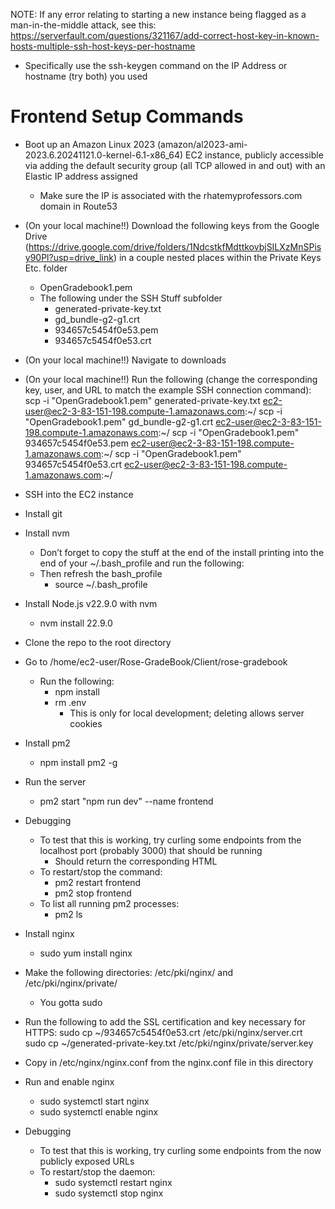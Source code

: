NOTE: If any error relating to starting a new instance being flagged as a man-in-the-middle attack, see this: https://serverfault.com/questions/321167/add-correct-host-key-in-known-hosts-multiple-ssh-host-keys-per-hostname
  - Specifically use the ssh-keygen command on the IP Address or hostname (try both) you used

# Frontend Setup Commands
- Boot up an Amazon Linux 2023 (amazon/al2023-ami-2023.6.20241121.0-kernel-6.1-x86_64) EC2 instance, publicly accessible via adding the default security group (all TCP allowed in and out) with an Elastic IP address assigned
  - Make sure the IP is associated with the rhatemyprofessors.com domain in Route53
- (On your local machine!!) Download the following keys from the Google Drive (https://drive.google.com/drive/folders/1NdcstkfMdttkovbjSILXzMnSPisy90Pl?usp=drive_link) in a couple nested places within the Private Keys Etc. folder
  - OpenGradebook1.pem
  - The following under the SSH Stuff subfolder
    - generated-private-key.txt
    - gd_bundle-g2-g1.crt
    - 934657c5454f0e53.pem
    - 934657c5454f0e53.crt
- (On your local machine!!) Navigate to downloads
- (On your local machine!!) Run the following (change the corresponding key, user, and URL to match the example SSH connection command): 
scp -i "OpenGradebook1.pem" generated-private-key.txt ec2-user@ec2-3-83-151-198.compute-1.amazonaws.com:~/
scp -i "OpenGradebook1.pem" gd_bundle-g2-g1.crt ec2-user@ec2-3-83-151-198.compute-1.amazonaws.com:~/
scp -i "OpenGradebook1.pem" 934657c5454f0e53.pem ec2-user@ec2-3-83-151-198.compute-1.amazonaws.com:~/
scp -i "OpenGradebook1.pem" 934657c5454f0e53.crt ec2-user@ec2-3-83-151-198.compute-1.amazonaws.com:~/
- SSH into the EC2 instance
- Install git
- Install nvm
  - Don’t forget to copy the stuff at the end of the install printing into the end of your ~/.bash_profile and run the following: 
  - Then refresh the bash_profile
    -  source ~/.bash_profile
- Install Node.js v22.9.0 with nvm
  - nvm install 22.9.0
- Clone the repo to the root directory
- Go to /home/ec2-user/Rose-GradeBook/Client/rose-gradebook
  - Run the following: 
    - npm install
    - rm .env
      - This is only for local development; deleting allows server cookies
- Install pm2
  - npm install pm2 -g
- Run the server
  - pm2 start "npm run dev" --name frontend
- Debugging
  - To test that this is working, try curling some endpoints from the localhost port (probably 3000) that should be running
    - Should return the corresponding HTML
  - To restart/stop the command: 
    - pm2 restart frontend
    - pm2 stop frontend
  - To list all running pm2 processes: 
    - pm2 ls

- Install nginx
  - sudo yum install nginx
- Make the following directories: /etc/pki/nginx/ and /etc/pki/nginx/private/
  - You gotta sudo
- Run the following to add the SSL certification and key necessary for HTTPS: 
sudo cp ~/934657c5454f0e53.crt /etc/pki/nginx/server.crt
sudo cp ~/generated-private-key.txt /etc/pki/nginx/private/server.key
- Copy in /etc/nginx/nginx.conf from the nginx.conf file in this directory
- Run and enable nginx
  - sudo systemctl start nginx
  - sudo systemctl enable nginx
- Debugging
  - To test that this is working, try curling some endpoints from the now publicly exposed URLs
  - To restart/stop the daemon: 
    - sudo systemctl restart nginx
    - sudo systemctl stop nginx